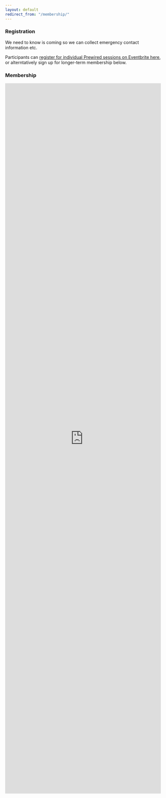 ```yaml
---
layout: default
redirect_from: "/membership/"
---
```


### Registration

We need to know is coming so we can collect emergency contact information etc.

Participants can [register for individual Prewired sessions on Eventbrite here](https://www.eventbrite.co.uk/e/prewired-tickets-10049009859?ref=ecal), or alterntatively sign up for longer-term membership below.

### Membership

<iframe src="https://docs.google.com/forms/d/13LcWvSVkffDn4AI8pS5EUkNZWgXuY4bXD7V780phOSo/viewform?embedded=true" width="100%" height="2300" frameborder="0" marginheight="0" marginwidth="0">Loading...</iframe>